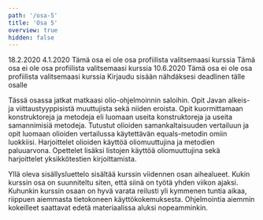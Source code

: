 ```yaml
---
path: '/osa-5'
title: 'Osa 5'
overview: true
hidden: false
---
```


<only-for-course-variant variant="dl">
  <deadline>18.2.2020</deadline>
</only-for-course-variant>

<only-for-course-variant variant="nodl">
  <deadline>4.1.2020</deadline>
</only-for-course-variant>

<only-for-course-variant variant="ohja-dl">
  <deadline>Tämä osa ei ole osa profiilista valitsemaasi kurssia</deadline>
</only-for-course-variant>

<only-for-course-variant variant="ohja-nodl">
  <deadline>Tämä osa ei ole osa profiilista valitsemaasi kurssia</deadline>
</only-for-course-variant>

<only-for-course-variant variant="kesa-dl">
  <deadline>10.6.2020</deadline>
</only-for-course-variant>

<only-for-course-variant variant="kesa-ohja-dl">
  <deadline>Tämä osa ei ole osa profiilista valitsemaasi kurssia</deadline>
</only-for-course-variant>

<only-for-not-logged-in>
  <deadline>Kirjaudu sisään nähdäksesi deadlinen tälle osalle</deadline>
</only-for-not-logged-in>


Tässä osassa jatkat matkaasi olio-ohjelmoinnin saloihin. Opit Javan alkeis- ja viittaustyyppisistä muuttujista sekä niiden eroista. Opit kuormittamaan konstruktoreja ja metodeja eli luomaan useita konstruktoreja ja useita samannimisiä metodeja. Tutustut olioiden samankaltaisuuden vertailuun ja opit luomaan olioiden vertailussa käytettävän equals-metodin omiin luokkiisi. Harjoittelet olioiden käyttöä oliomuuttujina ja metodien paluuarvona. Opettelet lisäksi listojen käyttöä oliomuuttujina sekä harjoittelet yksikkötestien kirjoittamista.


<please-login></please-login>

<pages-in-this-section></pages-in-this-section>

Yllä oleva sisällysluettelo sisältää kurssin viidennen osan aihealueet. Kukin kurssin osa on suunniteltu siten, että siinä on työtä yhden viikon ajaksi. Kuhunkin kurssin osaan on hyvä varata reilusti yli kymmenen tuntia aikaa, riippuen aiemmasta tietokoneen käyttökokemuksesta. Ohjelmointia aiemmin kokeilleet saattavat edetä materiaalissa aluksi nopeamminkin.


<exercises-in-this-section></exercises-in-this-section>
